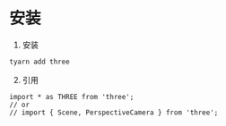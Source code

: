 # 安装

1. 安装

```bash
tyarn add three 
```

2. 引用

```tsx | pure
import * as THREE from 'three';
// or 
// import { Scene, PerspectiveCamera } from 'three';
```

<code src="./index.tsx" title="install"></code>
